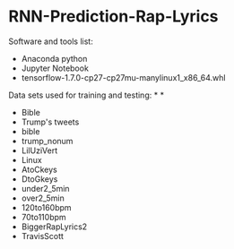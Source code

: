 # RNN-Prediction-Rap-Lyrics



Software and tools list:
* Anaconda python
* Jupyter Notebook
* tensorflow-1.7.0-cp27-cp27mu-manylinux1_x86_64.whl

Data sets used for training and testing:
*
*
* Bible
* Trump's tweets
* bible
* trump_nonum
* LilUziVert
* Linux
* AtoCkeys
* DtoGkeys
* under2_5min
* over2_5min
* 120to160bpm
* 70to110bpm
* BiggerRapLyrics2
* TravisScott
